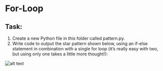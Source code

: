 # For-Loop

## Task:
1. Create a new Python file in this folder called pattern.py.
2. Write code to output the star pattern shown below, using an if-else
statement in combination with a single for loop (it’s really easy with two,
but using only one takes a little more thought!):

![alt text](https://share.icloud.com/photos/007AiPqivnHkcKjKNVzJNIbag)